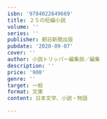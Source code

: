 ```yaml
---
isbn: '9784022649669'
title: ２５の短編小説
volume: ''
series: ''
publisher: 朝日新聞出版
pubdate: '2020-09-07'
cover: ''
author: 小説トリッパー編集部／編集
description: ''
price: '900'
genre: ''
target: 一般
format: 文庫
content: 日本文学、小説・物語

---
```

